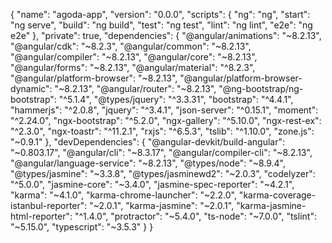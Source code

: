 {
  "name": "agoda-app",
  "version": "0.0.0",
  "scripts": {
    "ng": "ng",
    "start": "ng serve",
    "build": "ng build",
    "test": "ng test",
    "lint": "ng lint",
    "e2e": "ng e2e"
  },
  "private": true,
  "dependencies": {
    "@angular/animations": "~8.2.13",
    "@angular/cdk": "~8.2.3",
    "@angular/common": "~8.2.13",
    "@angular/compiler": "~8.2.13",
    "@angular/core": "~8.2.13",
    "@angular/forms": "~8.2.13",
    "@angular/material": "^8.2.3",
    "@angular/platform-browser": "~8.2.13",
    "@angular/platform-browser-dynamic": "~8.2.13",
    "@angular/router": "~8.2.13",
    "@ng-bootstrap/ng-bootstrap": "^5.1.4",
    "@types/jquery": "^3.3.31",
    "bootstrap": "^4.4.1",
    "hammerjs": "^2.0.8",
    "jquery": "^3.4.1",
    "json-server": "^0.15.1",
    "moment": "^2.24.0",
    "ngx-bootstrap": "^5.2.0",
    "ngx-gallery": "^5.10.0",
    "ngx-rest-ex": "^2.3.0",
    "ngx-toastr": "^11.2.1",
    "rxjs": "^6.5.3",
    "tslib": "^1.10.0",
    "zone.js": "~0.9.1"
  },
  "devDependencies": {
    "@angular-devkit/build-angular": "~0.803.17",
    "@angular/cli": "~8.3.17",
    "@angular/compiler-cli": "~8.2.13",
    "@angular/language-service": "~8.2.13",
    "@types/node": "~8.9.4",
    "@types/jasmine": "~3.3.8",
    "@types/jasminewd2": "~2.0.3",
    "codelyzer": "^5.0.0",
    "jasmine-core": "~3.4.0",
    "jasmine-spec-reporter": "~4.2.1",
    "karma": "~4.1.0",
    "karma-chrome-launcher": "~2.2.0",
    "karma-coverage-istanbul-reporter": "~2.0.1",
    "karma-jasmine": "~2.0.1",
    "karma-jasmine-html-reporter": "^1.4.0",
    "protractor": "~5.4.0",
    "ts-node": "~7.0.0",
    "tslint": "~5.15.0",
    "typescript": "~3.5.3"
  }
}
